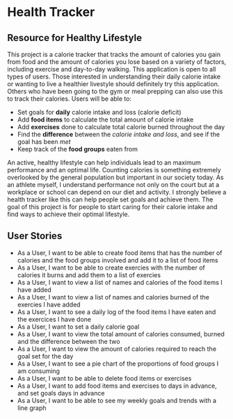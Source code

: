 # Health Tracker

## Resource for Healthy Lifestyle

This project is a calorie tracker that tracks the amount of calories you gain from food and the amount of calories you lose based on a variety of factors, including exercise and day-to-day walking. This application is open to all types of users. Those interested in understanding their daily calorie intake or wanting to live a healthier livestyle should definitely try this application. Others who have been going to the gym or meal prepping can also use this to track their calories. Users will be able to:
- Set goals for **daily** calorie intake and loss (calorie deficit) 
- Add **food items** to calculate the total amount of calorie intake 
- Add **exercises** done to calculate total calorie burned throughout the day
- Find the **difference** between the *calorie intake and loss*, and see if the goal has been *met*
- Keep track of the **food groups** eaten from

An active, healthy lifestyle can help individuals lead to an maximum performance and an optimal life. Counting calories is something extremely overlooked by the general population but important in our society today. As an athlete myself, I understand performance not only on the court but at a workplace or school can depend on our diet and activity. I strongly believe a health tracker like this can help people set goals and achieve them. The goal of this project is for people to start caring for their calorie intake and find ways to achieve their optimal lifestyle.

## User Stories
- As a User, I want to be able to create food items that has the number of calories and the food groups involved and add it to a list of food items
- As a User, I want to be able to create exercies with the number of calories it burns and add them to a list of exercies
- As a User, I want to view a list of names and calories of the food items I have added
- As a User, I want to view a list of names and calories burned of the exercies I have added
- As a User, I want to see a daily log of the food items I have eaten and the exercices I have done
- As a User, I want to set a daily calorie goal 
- As a User, I want to view the total amount of calories consumed, burned and the difference between the two
- As a User, I want to view the amount of calories required to reach the goal set for the day
- As a User, I want to see a pie chart of the proportions of food groups I am consuming
- As a User, I want to be able to delete food items or exercises 
- As a User, I want to add food items and exercises to days in advance, and set goals days in advance
- As a User, I want to be able to see my weekly goals and trends with a line graph